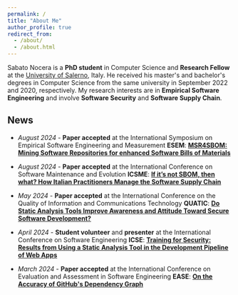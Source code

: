 ```yaml
---
permalink: /
title: "About Me"
author_profile: true
redirect_from: 
  - /about/
  - /about.html
---
```


Sabato Nocera is a **PhD student** in Computer Science and  **Research Fellow** at the [University of Salerno](https://web.unisa.it/en/university), Italy. He received his master's and bachelor's degrees in Computer Science from the same university in September 2022 and 2020, respectively. My research interests are in **Empirical Software Engineering** and involve **Software Security** and **Software Supply Chain**.

## News

* _August 2024_ - **Paper accepted** at the International Symposium on Empirical Software Engineering and Measurement **ESEM**: [**MSR4SBOM: Mining Software Repositories for enhanced Software Bills of Materials**](https://sabato-nocera.github.io/publication/scanniello_esem_2024)

* _August 2024_ - **Paper accepted** at the International Conference on Software Maintenance and Evolution **ICSME**: [**If it’s not SBOM, then what? How Italian Practitioners Manage the Software Supply Chain**](https://sabato-nocera.github.io/publication/nocera_2024_icsme)

* _May 2024_ - **Paper accepted** at the International Conference on the Quality of Information and Communications Technology **QUATIC**: [**Do Static Analysis Tools Improve Awareness and Attitude Toward Secure Software Development?**](https://sabato-nocera.github.io/publication/nocera_2024_quatic)

* _April 2024_ - **Student volunteer** and **presenter** at the International Conference on Software Engineering **ICSE**: [**Training for Security: Results from Using a Static Analysis Tool in the Development Pipeline of Web Apps**](https://doi.org/10.1145/3639474.3640073)

* _March 2024_ - **Paper accepted** at the International Conference on Evaluation and Assessment in Software Engineering **EASE**: [**On the Accuracy of GitHub's Dependency Graph**](https://doi.org/10.1145/3661167.3661175)
